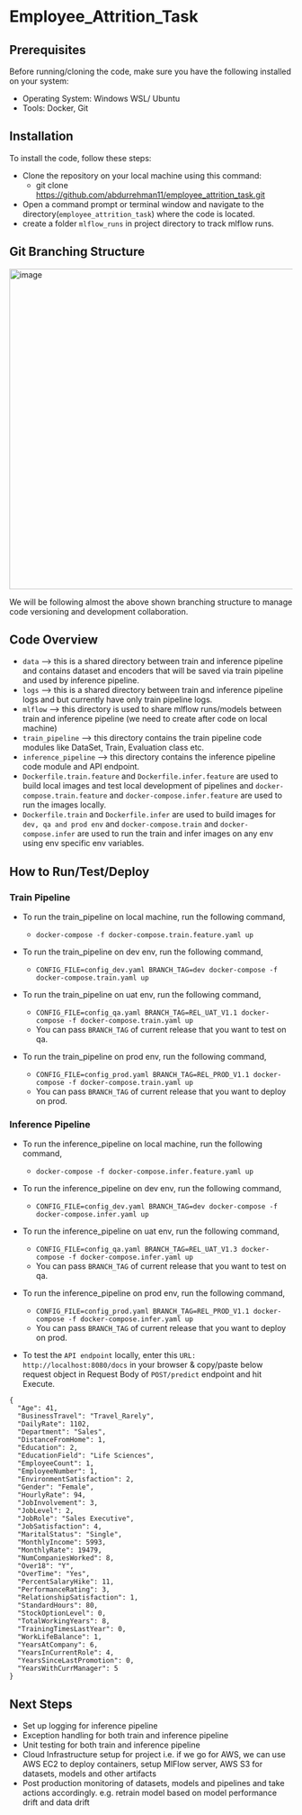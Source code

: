 # Employee_Attrition_Task

## Prerequisites
Before running/cloning the code, make sure you have the following installed on your system:
- Operating System: Windows WSL/ Ubuntu
- Tools: Docker, Git

## Installation
To install the code, follow these steps:
- Clone the repository on your local machine using this command: 
  - git clone https://github.com/abdurrehman11/employee_attrition_task.git
- Open a command prompt or terminal window and navigate to the directory(`employee_attrition_task`) where the code is located.
- create a folder `mlflow_runs` in project directory to track mlflow runs.

## Git Branching Structure

<img width="569" alt="image" src="https://user-images.githubusercontent.com/24878579/223056933-a97c9934-d5f7-4579-b78a-ebc91a0c3884.png">

We will be following almost the above shown branching structure to manage code versioning and development collaboration.

## Code Overview
-	`data` --> this is a shared directory between train and inference pipeline and contains dataset and encoders that will be saved via train pipeline and used by inference pipeline.
-	`logs` --> this is a shared directory between train and inference pipeline logs and but currently have only train pipeline logs.
- `mlflow` --> this directory is used to share mlflow runs/models between train and inference pipeline (we need to create after code on local machine)
- `train_pipeline` --> this directory contains the train pipeline code modules like DataSet, Train, Evaluation class etc.
- `inference_pipeline` --> this directory contains the inference pipeline code module and API endpoint.
- `Dockerfile.train.feature` and `Dockerfile.infer.feature` are used to build local images and test local development of pipelines and `docker-compose.train.feature` and `docker-compose.infer.feature` are used to run the images locally. 
- `Dockerfile.train` and `Dockerfile.infer` are used to build images for `dev, qa and prod env` and `docker-compose.train` and `docker-compose.infer` are used to run the train and infer images on any env using env specific env variables. 

## How to Run/Test/Deploy

### Train Pipeline
- To run the train_pipeline on local machine, run the following command,
  - `docker-compose -f docker-compose.train.feature.yaml up`

- To run the train_pipeline on dev env, run the following command,
  - `CONFIG_FILE=config_dev.yaml BRANCH_TAG=dev docker-compose -f docker-compose.train.yaml up`

- To run the train_pipeline on uat env, run the following command,
  - `CONFIG_FILE=config_qa.yaml BRANCH_TAG=REL_UAT_V1.1 docker-compose -f docker-compose.train.yaml up`
  - You can pass `BRANCH_TAG` of current release that you want to test on qa.

- To run the train_pipeline on prod env, run the following command,
  - `CONFIG_FILE=config_prod.yaml BRANCH_TAG=REL_PROD_V1.1 docker-compose -f docker-compose.train.yaml up`
  - You can pass `BRANCH_TAG` of current release that you want to deploy on prod.

### Inference Pipeline
- To run the inference_pipeline on local machine, run the following command,
  - `docker-compose -f docker-compose.infer.feature.yaml up`

- To run the inference_pipeline on dev env, run the following command,
  - `CONFIG_FILE=config_dev.yaml BRANCH_TAG=dev docker-compose -f docker-compose.infer.yaml up`

- To run the inference_pipeline on uat env, run the following command,
  - `CONFIG_FILE=config_qa.yaml BRANCH_TAG=REL_UAT_V1.3 docker-compose -f docker-compose.infer.yaml up`
  - You can pass `BRANCH_TAG` of current release that you want to test on qa.

- To run the inference_pipeline on prod env, run the following command,
  - `CONFIG_FILE=config_prod.yaml BRANCH_TAG=REL_PROD_V1.1 docker-compose -f docker-compose.infer.yaml up`
  - You can pass `BRANCH_TAG` of current release that you want to deploy on prod.

- To test the `API endpoint` locally, enter this `URL: http://localhost:8080/docs` in your browser & copy/paste below request object in Request Body of `POST/predict` endpoint and hit Execute.

```
{
  "Age": 41,		
  "BusinessTravel": "Travel_Rarely",
  "DailyRate": 1102,	
  "Department": "Sales",	
  "DistanceFromHome": 1,	
  "Education": 2,
  "EducationField": "Life Sciences",	
  "EmployeeCount": 1,
  "EmployeeNumber": 1,	
  "EnvironmentSatisfaction": 2,	
  "Gender": "Female",
  "HourlyRate": 94,	
  "JobInvolvement": 3,	
  "JobLevel": 2,
  "JobRole": "Sales Executive",	
  "JobSatisfaction": 4,
  "MaritalStatus": "Single",	
  "MonthlyIncome": 5993,	
  "MonthlyRate": 19479,
  "NumCompaniesWorked": 8,	
  "Over18": "Y",
  "OverTime": "Yes",	
  "PercentSalaryHike": 11,	
  "PerformanceRating": 3,	
  "RelationshipSatisfaction": 1,	
  "StandardHours": 80,
  "StockOptionLevel": 0,	
  "TotalWorkingYears": 8,	
  "TrainingTimesLastYear": 0,	
  "WorkLifeBalance": 1,
  "YearsAtCompany": 6,	
  "YearsInCurrentRole": 4,	
  "YearsSinceLastPromotion": 0,	
  "YearsWithCurrManager": 5
}
```

## Next Steps
- Set up logging for inference pipeline
- Exception handling for both train and inference pipeline
- Unit testing for both train and inference pipeline
- Cloud Infrastructure setup for project i.e. if we go for AWS, we can use AWS EC2 to deploy containers, setup MlFlow server, AWS S3 for datasets, models and other artifacts
- Post production monitoring of datasets, models and pipelines and take actions accordingly. e.g. retrain model based on model performance drift and data drift
